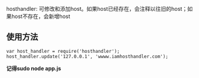 hosthandler: 可修改和添加host。如果host已经存在，会注释以往旧的host；如果host不存在，会新增host

## 使用方法

    var host_handler = require('hosthandler');
    host_handler.update('127.0.0.1', 'wwww.iamhosthandler.com');

**记得sudo node app.js** 
